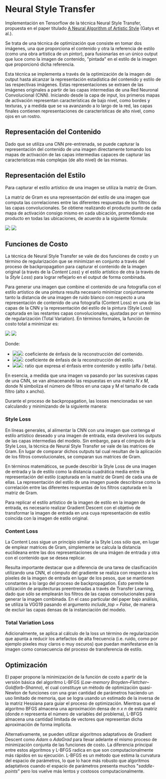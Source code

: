 # Neural Style Transfer

Implementación en Tensorflow de la técnica Neural Style Transfer, propuesta en el paper titulado [A Neural Algorithm of Artistic Style](https://arxiv.org/abs/1508.06576) (Gatys et al.).

Se trata de una técnica de optimización que consiste en tomar dos imágenes, una que proporciona el contenido y otra la referencia de estilo (como una obra artística de un pintor), para fusionarlas en un único output que luce como la imagen de contenido, "pintada" en el estilo de la imagen que proporcionó dicha referencia.

Esta técnica se implementa a través de la optimización de la imagen de output hasta alcanzar la representación estadística del contenido y estilo de las respectivas imágenes. Estas representaciones se extraen de las imágenes originales a partir de las capas intermedias de una Red Neuronal Convolucional (CNN). Iniciando desde la capa de input, los primeros mapas de activación representan características de bajo nivel, como bordes y texturas, y a medida que se va avanzando a lo largo de la red, las capas finales contienen representaciones de características de alto nivel, como ojos en un rostro.

## Representación del Contenido

Dado que se utiliza una CNN pre-entrenada, se puede capturar la representación del contenido de una imagen directamente tomando los mapas de activación de las capas intermedias capaces de capturar las características más complejas (de alto nivel) de las mismas.

## Representación del Estilo

Para capturar el estilo artístico de una imagen se utiliza la matriz de Gram.

La matriz de Gram es una representación del estilo de una imagen que computa las correlaciones entre las diferentes respuestas de los filtros de las capas convolucionales. Se obtiene realizando el producto punto de cada mapa de activación consigo mismo en cada ubicación, promediando ese producto en todas las ubicaciones, de acuerdo a la siguiente fórmula:

<img src="https://render.githubusercontent.com/render/math?math={\Large G^{l}_{cd}=\frac{\sum_{ik}F^{l}_{ijc}(x)F^{l}_{ijc}(x)}{IJ}}#gh-light-mode-only">
<img src="https://render.githubusercontent.com/render/math?math={\Large \color{white}G^{l}_{cd}=\frac{\sum_{ik}F^{l}_{ijc}(x)F^{l}_{ijc}(x)}{IJ}}#gh-dark-mode-only">

## Funciones de Costo

La técnica de Neural Style Transfer se vale de dos funciones de costo y un término de regularización que se minimizan en conjunto a través del proceso de backpropagation para capturar el contenido de la imagen original (a través de la _Content Loss_) y el estilo artístico de otra (a través de la _Style Loss_) para lograr reflejarlo en el output de forma combinada.

Para generar una imagen que combine el contenido de una fotografía con el estilo artístico de una pintura resulta necesario minimizar conjuntamente tanto la distancia de una imagen de ruido blanco con respecto a una representación de contenido de una fotografía (Content Loss) en una de las capas de la CNN y la representación del estilo de la pintura (Style Loss) capturada en las restantes capas convolucionales, ajustadas por un término de regularización (Total Variation). En términos formales, la función de costo total a minimizar es:

<img src="https://render.githubusercontent.com/render/math?math={\Large \mathcal{L}_{total}(\overrightarrow{p},\overrightarrow{a},\overrightarrow{x}) = \alpha \mathcal{L}_{content}(\overrightarrow{p},\overrightarrow{x})+\beta \mathcal{L}_{style}(\overrightarrow{a},\overrightarrow{x})+\lambda_{TV}\mathcal{L}_{TV}(\overrightarrow{x})}#gh-light-mode-only">
<img src="https://render.githubusercontent.com/render/math?math={\Large  \color{white}\mathcal{L}_{total}(\overrightarrow{p},\overrightarrow{a},\overrightarrow{x}) = \alpha \mathcal{L}_{content}(\overrightarrow{p},\overrightarrow{x})+\beta \mathcal{L}_{style}(\overrightarrow{a},\overrightarrow{x})+\lambda_{TV}\mathcal{L}_{TV}(\overrightarrow{x})}#gh-dark-mode-only">

Donde:
- <img src="https://render.githubusercontent.com/render/math?math={\large \alpha}#gh-light-mode-only"><img src="https://render.githubusercontent.com/render/math?math={\large \color{white}\alpha}#gh-dark-mode-only">: coeficiente de énfasis de la reconstrucción del contenido.
- <img src="https://render.githubusercontent.com/render/math?math={\large \beta}#gh-light-mode-only"><img src="https://render.githubusercontent.com/render/math?math={\large \color{white}\beta}#gh-dark-mode-only">: coeficiente de énfasis de la reconstrucción del estilo.
- <img src="https://render.githubusercontent.com/render/math?math={\large \lambda_{TV}}#gh-light-mode-only"><img src="https://render.githubusercontent.com/render/math?math={\large \color{white}\lambda_{TV}}#gh-dark-mode-only">: ratio que expresa el énfasis entre contenido y estilo (alfa / beta).

En esencia, a medida que una imagen va pasando por las sucesivas capas de una CNN, se van almacenando las respuestas en una matriz _N x M_, donde N simboliza el número de filtros en una capa y M el tamaño de cada filtro (alto x ancho). 

Durante el proceso de backpropagation, las losses mencionadas se van calculando y minimizando de la siguiente manera:

### Style Loss

En líneas generales, al alimentar la CNN con una imagen que contenga el estilo artístico deseado y una imagen de entrada, esta devolverá los outputs de las capas intermedias del modelo. Sin embargo, para el cómputo de la Style Loss, la técnica de Neural Style Transfer se vale de las matrices de Gram. En lugar de comparar dichos outputs tal cual resultan de la aplicación de los filtros convolucionales, se comparan sus matrices de Gram.

En términos matemáticos, se puede describir la Style Loss de una imagen de entrada y la de estilo como la distancia cuadrática media entre la representación del estilo (capturada en la matriz de Gram) de cada una de ellas. La representación del estilo de una imagen puede describirse como la correlación entre las diferentes respuestas de los filtros capturada en la matriz de Gram.

Para replicar el estilo artístico de la imagen de estilo en la imagen de entrada, es necesario realizar Gradient Descent con el objetivo de transformar la imagen de entrada en una cuya representación de estilo coincida con la imagen de estilo original.

### Content Loss

La Content Loss sigue un principio similar a la Style Loss sólo que, en lugar de emplear matrices de Gram, simplemente se calcula la distancia euclideana entre las dos representaciones de una imágen de entrada y otra con el contenido que se desea replicar.

Resulta importante destacar que a diferencia de una tarea de clasificación utilizando una CNN, el cómputo del gradiente se realiza con respecto a los píxeles de la imagen de entrada en lugar de los pesos, que se mantienen constantes a lo largo del proceso de backpropagation. Esto permite la utilización de arquitecturas preentrenadas a través de Transfer Learning, dado que sólo se emplearán los filtros de las capas convolucionales para generar la imagen combinada. En el caso particular del paper bajo análisis, se utiliza la VGG19 pasando el argumento _include_top = False_, de manera de excluir las capas densas de la instanciación del modelo.

### Total Variation Loss

Adicionalmente, se aplica al cálculo de la loss un término de regularización que apunta a reducir los artefactos de alta frecuencia (i.e. ruido, como por ejemplo píxeles muy claros o muy oscuros) que puedan manifestarse en la imagen como consecuencia del proceso de transferencia de estilo.

## Optimización

El paper propone la minimización de la función de costo a partir de la versión básica del algoritmo L-BFGS (_Low-memory Broyden–Fletcher–Goldfarb–Shanno_), el cual constituye un método de optimización quasi-Newton de funciones con una gran cantidad de parámetros haciendo un uso limitado de memoria, que se logra usando un estimado de la inversa de la matriz Hessiana para guiar el proceso de optimización. Mientras que el algoritmo BFGS almacena una aproximación densa de _n x n_ de esta matriz (donde _n_ representa el número de variables del problema), L-BFGS almacena una cantidad limitada de vectores que representan dicha aproximación de forma implícita.

Alternativamente, se pueden utilizar algoritmos adaptativos de Gradient Descent como _Adam_ o _AdaGrad_ para llevar adelante el mismo proceso de minimización conjunta de las funciones de costo. La diferencia principal entre estos algoritmos y L-BFGS radica en que son computacionalmente más rápidos en su ejecución. L-BFGS es un método que estima la curvatura del espacio de parámetros, lo que lo hace más robusto que algoritmos adaptativos cuando el espacio de parámetros presenta muchos "_saddle-points_" pero los vuelve más lentos y costosos computacionalmente.

